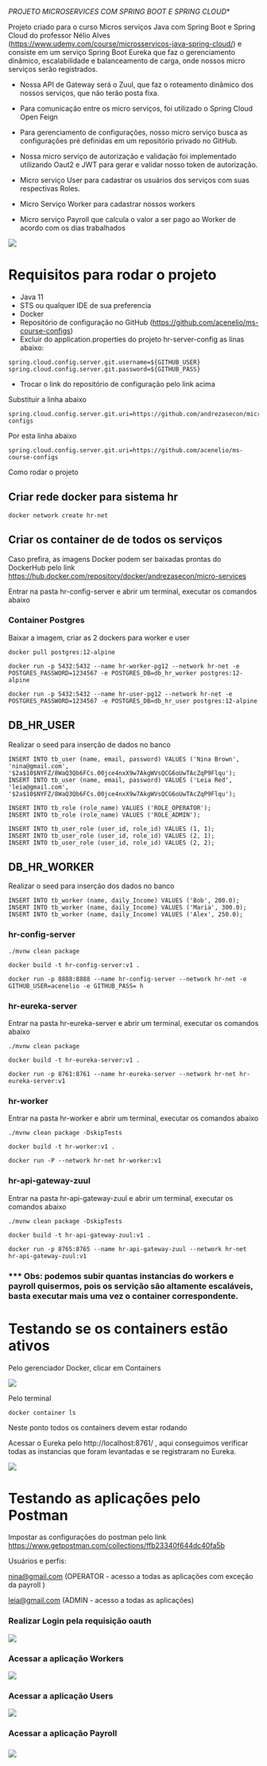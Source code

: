 *PROJETO MICROSERVICES COM SPRING BOOT E SPRING CLOUD**

Projeto criado para o curso Micros serviços Java com Spring Boot e Spring Cloud do professor Nélio Alves (https://www.udemy.com/course/microsservicos-java-spring-cloud/) e consiste em um serviço Spring Boot Eureka que faz o gerenciamento dinâmico, escalabilidade e balanceamento de carga, onde nossos micro serviços serão registrados.

- Nossa API de Gateway será o Zuul, que faz o roteamento dinâmico dos nossos serviços, que não terão posta fixa.

- Para comunicação entre os micro serviços, foi utilizado o Spring Cloud Open Feign
- Para gerenciamento de configurações, nosso micro serviço busca as configurações pré definidas em um repositório privado no GitHub.
- Nossa micro serviço de autorização e validação foi implementado utilizando Oaut2 e JWT para gerar e validar nosso token de autorização.
- Micro serviço User para cadastrar os usuários dos serviços com suas respectivas Roles.
- Micro Serviço Worker para cadastrar nossos workers
- Micro serviço Payroll que calcula o valor a ser pago ao Worker de acordo com os dias trabalhados





![](https://github.com/andrezasecon/microservices_course/blob/main/ms-course/ms.PNG)



# Requisitos para rodar o projeto

- Java 11
- STS ou qualquer IDE de sua preferencia
- Docker
- Repositório de configuração no GitHub (https://github.com/acenelio/ms-course-configs)
- Excluir do application.properties do projeto hr-server-config as linas abaixo:

```
spring.cloud.config.server.git.username=${GITHUB_USER}
spring.cloud.config.server.git.password=${GITHUB_PASS}
```

- Trocar o link do repositório de configuração pelo link acima

Substituir a linha abaixo

```
spring.cloud.config.server.git.uri=https://github.com/andrezasecon/microservices-configs
```

Por esta linha abaixo

```
spring.cloud.config.server.git.uri=https://github.com/acenelio/ms-course-configs
```

Como rodar o projeto

## Criar rede docker para sistema hr

```
docker network create hr-net
```

## Criar os container de de todos os serviços

Caso prefira, as imagens Docker podem ser  baixadas prontas do DockerHub pelo link https://hub.docker.com/repository/docker/andrezasecon/micro-services

Entrar na pasta hr-config-server e abrir um terminal, executar os comandos abaixo



### Container Postgres

Baixar a imagem, criar as 2 dockers para worker e user

```
docker pull postgres:12-alpine

docker run -p 5432:5432 --name hr-worker-pg12 --network hr-net -e POSTGRES_PASSWORD=1234567 -e POSTGRES_DB=db_hr_worker postgres:12-alpine

docker run -p 5432:5432 --name hr-user-pg12 --network hr-net -e POSTGRES_PASSWORD=1234567 -e POSTGRES_DB=db_hr_user postgres:12-alpine
```

## DB_HR_USER

Realizar o seed para inserção de dados no banco

```
INSERT INTO tb_user (name, email, password) VALUES ('Nina Brown', 'nina@gmail.com', '$2a$10$NYFZ/8WaQ3Qb6FCs.00jce4nxX9w7AkgWVsQCG6oUwTAcZqP9Flqu');
INSERT INTO tb_user (name, email, password) VALUES ('Leia Red', 'leia@gmail.com', '$2a$10$NYFZ/8WaQ3Qb6FCs.00jce4nxX9w7AkgWVsQCG6oUwTAcZqP9Flqu');

INSERT INTO tb_role (role_name) VALUES ('ROLE_OPERATOR');
INSERT INTO tb_role (role_name) VALUES ('ROLE_ADMIN');

INSERT INTO tb_user_role (user_id, role_id) VALUES (1, 1);
INSERT INTO tb_user_role (user_id, role_id) VALUES (2, 1);
INSERT INTO tb_user_role (user_id, role_id) VALUES (2, 2);
```



## DB_HR_WORKER

Realizar o seed para inserção dos dados no banco

```
INSERT INTO tb_worker (name, daily_Income) VALUES ('Bob', 200.0);
INSERT INTO tb_worker (name, daily_Income) VALUES ('Maria', 300.0);
INSERT INTO tb_worker (name, daily_Income) VALUES ('Alex', 250.0);
```



### hr-config-server

```
./mvnw clean package

docker build -t hr-config-server:v1 .

docker run -p 8888:8888 --name hr-config-server --network hr-net -e GITHUB_USER=acenelio -e GITHUB_PASS= h
```

### hr-eureka-server

Entrar na pasta hr-eureka-server e abrir um terminal, executar os comandos abaixo

```
./mvnw clean package

docker build -t hr-eureka-server:v1 .

docker run -p 8761:8761 --name hr-eureka-server --network hr-net hr-eureka-server:v1
```

### hr-worker

Entrar na pasta hr-worker e abrir um terminal, executar os comandos abaixo

```
./mvnw clean package -DskipTests

docker build -t hr-worker:v1 .

docker run -P --network hr-net hr-worker:v1
```

### hr-api-gateway-zuul

Entrar na pasta hr-api-gateway-zuul e abrir um terminal, executar os comandos abaixo

```
./mvnw clean package -DskipTests

docker build -t hr-api-gateway-zuul:v1 .

docker run -p 8765:8765 --name hr-api-gateway-zuul --network hr-net hr-api-gateway-zuul:v1
```



### *** Obs: podemos subir quantas instancias do workers e payroll quisermos, pois os servição são altamente escaláveis, basta executar mais uma vez o container correspondente.



# Testando se os containers estão ativos

Pelo gerenciador Docker, clicar em Containers

![](https://github.com/andrezasecon/microservices_course/blob/main/ms-course/docker.PNG)



Pelo terminal

```
docker container ls
```



Neste ponto todos os containers devem estar rodando

Acessar o Eureka pelo http://localhost:8761/ , aqui conseguimos verificar todas as instancias que foram levantadas e se registraram no Eureka.

![](https://github.com/andrezasecon/microservices_course/blob/main/ms-course/eureka.PNG)



# Testando as aplicações pelo Postman

Impostar as configurações do postman pelo link https://www.getpostman.com/collections/ffb23340f644dc40fa5b

Usuários e perfis:

nina@gmail.com (OPERATOR - acesso a todas as aplicações com exceção da payroll )

leia@gmail.com (ADMIN - acesso a todas as aplicações)

### Realizar Login pela requisição oauth

![](https://github.com/andrezasecon/microservices_course/blob/main/ms-course/post1.PNG)



### Acessar a aplicação Workers

![](https://github.com/andrezasecon/microservices_course/blob/main/ms-course/post2.PNG)

### Acessar a aplicação Users

![](https://github.com/andrezasecon/microservices_course/blob/main/ms-course/post3.PNG)

### Acessar a aplicação Payroll

### ![](https://github.com/andrezasecon/microservices_course/blob/main/ms-course/post4.PNG)
